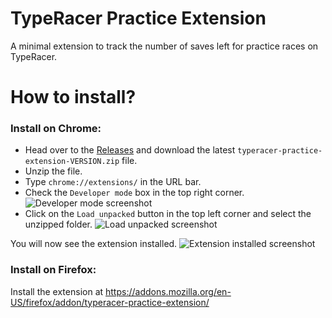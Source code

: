 # TypeRacer Practice Extension

A minimal extension to track the number of saves left for practice races on TypeRacer.

# How to install?

### Install on Chrome:
- Head over to the [Releases](https://github.com/DayColor/typeracer-practice-extension/releases) and download the latest `typeracer-practice-extension-VERSION.zip` file.
- Unzip the file.
- Type `chrome://extensions/` in the URL bar.
- Check the `Developer mode` box in the top right corner.
![Developer mode screenshot]()
- Click on the `Load unpacked` button in the top left corner and select the unzipped folder.
![Load unpacked screenshot]()

You will now see the extension installed.
![Extension installed screenshot]()

### Install on Firefox:
Install the extension at https://addons.mozilla.org/en-US/firefox/addon/typeracer-practice-extension/